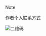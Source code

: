 > [!NOTE]
> 作者个人联系方式


![二维码](https://activity-urt.oss-cn-beijing.aliyuncs.com/ecitic/%E6%88%91%E7%9A%84.jpg)
